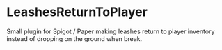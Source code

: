 # LeashesReturnToPlayer

Small plugin for Spigot / Paper making leashes return to player inventory instead of dropping on the ground when break.

